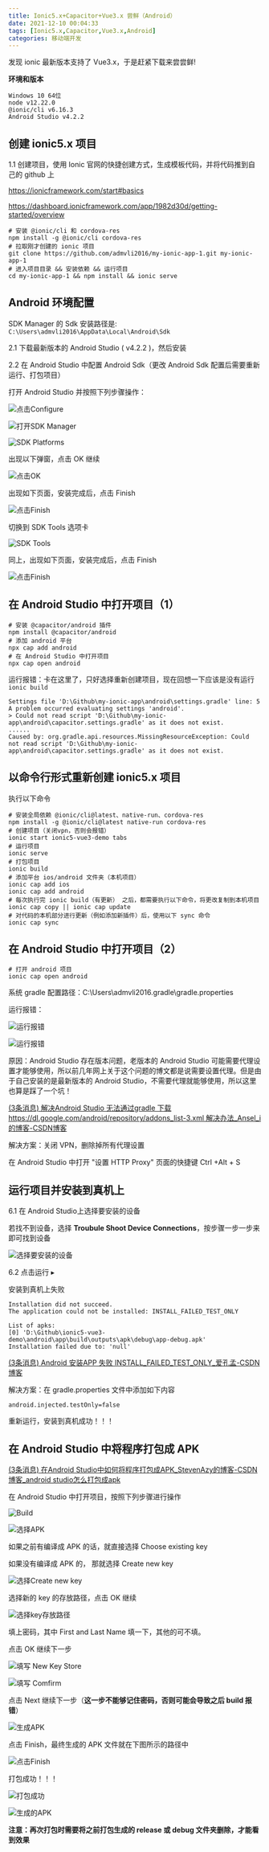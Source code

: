 ```yaml
---
title: Ionic5.x+Capacitor+Vue3.x 尝鲜（Android）
date: 2021-12-10 00:04:33
tags: [Ionic5.x,Capacitor,Vue3.x,Android]
categories: 移动端开发
---
```


发现 ionic 最新版本支持了  Vue3.x，于是赶紧下载来尝尝鲜!

**环境和版本**

```
Windows 10 64位
node v12.22.0
@ionic/cli v6.16.3
Android Studio v4.2.2
```

<!--more-->

## 创建 ionic5.x 项目

1.1 创建项目，使用 Ionic 官网的快捷创建方式，生成模板代码，并将代码推到自己的 github 上

https://ionicframework.com/start#basics

https://dashboard.ionicframework.com/app/1982d30d/getting-started/overview

```shell
# 安装 @ionic/cli 和 cordova-res
npm install -g @ionic/cli cordova-res
# 拉取刚才创建的 ionic 项目
git clone https://github.com/admvli2016/my-ionic-app-1.git my-ionic-app-1
# 进入项目目录 && 安装依赖 && 运行项目
cd my-ionic-app-1 && npm install && ionic serve
```

## Android 环境配置

SDK Manager 的 Sdk 安装路径是: `C:\Users\admvli2016\AppData\Local\Android\Sdk`

2.1 下载最新版本的 Android Studio ( v4.2.2 )，然后安装

2.2 在 Android Studio 中配置 Android Sdk（更改 Android Sdk 配置后需要重新运行、打包项目）

打开 Android Studio 并按照下列步骤操作：

![点击Configure](https://gitee.com/admvli2016/pictures/raw/master/img/MTY4ODg1MDk0ODIwNzAwOA_46223_qBWSIfH5zm9_Xsl0_1627538582%5B1%5D.png)

![打开SDK Manager](https://gitee.com/admvli2016/pictures/raw/master/img/MTY4ODg1MDk0ODIwNzAwOA_288955_fybGb59iupehM0YE_1627538589%5B1%5D.png)

![SDK Platforms](https://gitee.com/admvli2016/pictures/raw/master/img/MTY4ODg1MDk0ODIwNzAwOA_6363__R0YRWoK7bafGEjk_1627538653%5B1%5D.png)

出现以下弹窗，点击 OK 继续

![点击OK](https://gitee.com/admvli2016/pictures/raw/master/img/MTY4ODg1MDk0ODIwNzAwOA_229129_mKX0al6iAHOrhxhg_1627538675%5B1%5D.png)

出现如下页面，安装完成后，点击 Finish

![点击Finish](https://gitee.com/admvli2016/pictures/raw/master/img/MTY4ODg1MDk0ODIwNzAwOA_856869_epc79MBGMA2K9jcF_1627538692%5B1%5D.png)

切换到 SDK Tools 选项卡

![SDK Tools](https://gitee.com/admvli2016/pictures/raw/master/img/MTY4ODg1MDk0ODIwNzAwOA_585643_Z2AuYEcbvuPZera8_1627538719%5B1%5D.png)

同上，出现如下页面，安装完成后，点击 Finish

![点击Finish](https://gitee.com/admvli2016/pictures/raw/master/img/MTY4ODg1MDk0ODIwNzAwOA_120353_uz4_F5KIiWpSeHr8_1627538753%5B1%5D.png)

## 在 Android Studio 中打开项目（1）

```shell
# 安装 @capacitor/android 插件
npm install @capacitor/android
# 添加 android 平台
npx cap add android
# 在 Android Studio 中打开项目
npx cap open android   
```

运行报错：卡在这里了，只好选择重新创建项目，现在回想一下应该是没有运行 ` ionic build` 

```shell
Settings file 'D:\Github\my-ionic-app\android\settings.gradle' line: 5
A problem occurred evaluating settings 'android'.
> Could not read script 'D:\Github\my-ionic-app\android\capacitor.settings.gradle' as it does not exist.
......
Caused by: org.gradle.api.resources.MissingResourceException: Could not read script 'D:\Github\my-ionic-app\android\capacitor.settings.gradle' as it does not exist.
```

## 以命令行形式重新创建 ionic5.x 项目

执行以下命令

```shell
# 安装全局依赖 @ionic/cli@latest、native-run、cordova-res
npm install -g @ionic/cli@latest native-run cordova-res
# 创建项目（关闭vpn，否则会报错）
ionic start ionic5-vue3-demo tabs
# 运行项目
ionic serve
# 打包项目
ionic build
# 添加平台 ios/android 文件夹（本机项目）
ionic cap add ios
ionic cap add android
# 每次执行完 ionic build（有更新） 之后，都需要执行以下命令，将更改复制到本机项目
ionic cap copy || ionic cap update
# 对代码的本机部分进行更新（例如添加新插件）后，使用以下 sync 命令
ionic cap sync
```

## 在 Android Studio 中打开项目（2）

```shell
# 打开 android 项目  
ionic cap open android
```

系统 gradle 配置路径：C:\Users\admvli2016\.gradle\gradle.properties

 运行报错：

![运行报错](https://gitee.com/admvli2016/pictures/raw/master/img/MTY4ODg1MDk0ODIwNzAwOA_341377_Y5ha18NEhImSevOp_1627539160%5B11%5D.png)

![运行报错](https://gitee.com/admvli2016/pictures/raw/master/img/MTY4ODg1MDk0ODIwNzAwOA_68619_0_snrazINBVO9mQ2_1627539166%5B1%5D.png)

原因：Android Studio 存在版本问题，老版本的 Android Studio 可能需要代理设置才能够使用，所以前几年网上关于这个问题的博文都是说需要设置代理。但是由于自己安装的是最新版本的 Android Studio，不需要代理就能够使用，所以这里也算是踩了一个坑！

[(3条消息) 解决Android Studio 无法通过gradle 下载https://dl.google.com/android/repository/addons_list-3.xml 解决办法_Ansel_i的博客-CSDN博客](https://blog.csdn.net/Ansel_i/article/details/115521706)

解决方案：关闭 VPN，删除掉所有代理设置

在 Android Studio 中打开 "设置 HTTP Proxy" 页面的快捷键 Ctrl +Alt + S

## 运行项目并安装到真机上

6.1 在 Android Studio上选择要安装的设备

若找不到设备，选择 **Troubule Shoot Device Connections**，按步骤一步一步来即可找到设备

![选择要安装的设备](https://gitee.com/admvli2016/pictures/raw/master/img/MTY4ODg1MDk0ODIwNzAwOA_196601_xLc6Tuh_mk98EFyD_1627539300%5B1%5D.png)

6.2  点击运行 ▸

安装到真机上失败

```shell
Installation did not succeed.
The application could not be installed: INSTALL_FAILED_TEST_ONLY

List of apks:
[0] 'D:\Github\ionic5-vue3-demo\android\app\build\outputs\apk\debug\app-debug.apk'
Installation failed due to: 'null'
```

[(3条消息) Android 安装APP 失败 INSTALL_FAILED_TEST_ONLY_爱孔孟-CSDN博客](https://blog.csdn.net/aikongmeng/article/details/102589809)

解决方案：在 gradle.properties 文件中添加如下内容

```properties
android.injected.testOnly=false
```

重新运行，安装到真机成功！！！

## 在 Android Studio 中将程序打包成 APK

[(3条消息) 在Android Studio中如何将程序打包成APK_StevenAzy的博客-CSDN博客_android studio怎么打包成apk](https://blog.csdn.net/qq_33317126/article/details/79531438)

在 Android Studio 中打开项目，按照下列步骤进行操作

![Build](https://gitee.com/admvli2016/pictures/raw/master/img/MTY4ODg1MDk0ODIwNzAwOA_346912_e9EAtUZrdWsyQlIF_1627607335%5B1%5D.png)

![选择APK](https://gitee.com/admvli2016/pictures/raw/master/img/MTY4ODg1MDk0ODIwNzAwOA_566472_KhM0gPwqdDfcQAB0_1627607326%5B1%5D.png)

如果之前有编译成 APK 的话，就直接选择 Choose existing key

如果没有编译成 APK 的， 那就选择 Create new key

![选择Create new key](https://gitee.com/admvli2016/pictures/raw/master/img/MTY4ODg1MDk0ODIwNzAwOA_587951_Ao_6V_E7lt3yd6gS_1627607388%5B1%5D.png)

选择新的 key 的存放路径，点击 OK 继续

![选择key存放路径](https://gitee.com/admvli2016/pictures/raw/master/img/MTY4ODg1MDk0ODIwNzAwOA_547362_WdAqEfn26napiJ4N_1627607433%5B1%5D.png)

填上密码，其中 First and Last Name 填一下，其他的可不填。

点击 OK 继续下一步

![填写 New Key Store](https://gitee.com/admvli2016/pictures/raw/master/img/MTY4ODg1MDk0ODIwNzAwOA_638872_JyoBXkT3kLhkbOR9_1627607502%5B1%5D.png)



![填写 Comfirm](https://gitee.com/admvli2016/pictures/raw/master/img/MTY4ODg1MDk0ODIwNzAwOA_98758__1Z0mbDbmQEenRk9_1627607533%5B1%5D.png)

点击 Next 继续下一步（**这一步不能够记住密码，否则可能会导致之后 build 报错**）

![生成APK](https://gitee.com/admvli2016/pictures/raw/master/img/MTY4ODg1MDk0ODIwNzAwOA_545387_QjaM9mwnLTJ5UN5l_1627607595%5B1%5D.png)

点击 Finish，最终生成的 APK 文件就在下图所示的路径中

![点击Finish](https://gitee.com/admvli2016/pictures/raw/master/img/MTY4ODg1MDk0ODIwNzAwOA_70311_7HoTSeRj7AW_clU6_1627607627%5B1%5D.png)

打包成功！！！

![打包成功](https://gitee.com/admvli2016/pictures/raw/master/img/MTY4ODg1MDk0ODIwNzAwOA_515088_wTW1pYLYzTnXpBlA_1627607683%5B1%5D.png)



![生成的APK](https://gitee.com/admvli2016/pictures/raw/master/img/MTY4ODg1MDk0ODIwNzAwOA_324088_BVj9ozYSZCFBQLDH_1627607700%5B1%5D.png)

**注意：再次打包时需要将之前打包生成的 release 或 debug 文件夹删除，才能看到效果**

